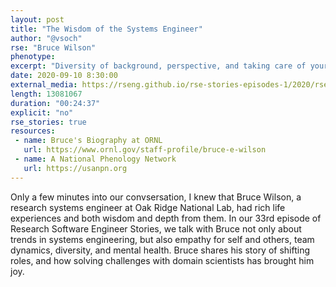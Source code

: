 ```yaml
---
layout: post
title: "The Wisdom of the Systems Engineer"
author: "@vsoch"
rse: "Bruce Wilson"
phenotype: 
excerpt: "Diversity of background, perspective, and taking care of yourself and your team are only a few of the ingredients for resilient teams and tools."
date: 2020-09-10 8:30:00
external_media: https://rseng.github.io/rse-stories-episodes-1/2020/rse-stories-bruce-wilson-episode-33.mp3
length: 13081067
duration: "00:24:37"
explicit: "no"
rse_stories: true
resources:
 - name: Bruce's Biography at ORNL
   url: https://www.ornl.gov/staff-profile/bruce-e-wilson
 - name: A National Phenology Network
   url: https://usanpn.org
--- 
```


Only a few minutes into our convsersation, I knew that Bruce Wilson, a research
systems engineer at Oak Ridge National Lab, had rich life experiences and both
wisdom and depth from them. In our 33rd episode of Research Software Engineer Stories,
we talk with Bruce not only about trends in systems engineering, but also empathy for self
and others, team dynamics, diversity, and mental health. Bruce shares his story of
shifting roles, and how solving challenges with domain scientists has brought him joy.

